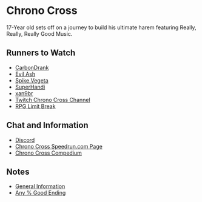 # Chrono Cross

17-Year old sets off on a journey to build his ultimate harem featuring Really, Really, Really Good Music.

## Runners to Watch

  * [CarbonDrank][9]
  * [Evil Ash][1]
  * [Spike Vegeta][2]
  * [SuperHandi][10]
  * [xan9br][11]
  * [Twitch Chrono Cross Channel][4]
  * [RPG Limit Break][5]

## Chat and Information

  * [Discord][6]
  * [Chrono Cross Speedrun.com Page][12]
  * [Chrono Cross Compedium][3]

## Notes

  * [General Information][7]
  * [Any % Good Ending][8]

[1]: https://www.twitch.tv/evilash25
[2]: https://www.twitch.tv/spikevegeta
[3]: https://goo.gl/ZtQWaW
[4]: https://www.twitch.tv/directory/game/Chrono%20Cross
[5]: https://www.twitch.tv/rpglimitbreak
[6]: https://discordapp.com/invite/0XU29pWZvyu0YCVH
[7]: ./Notes/General-Knowledge.md
[8]: ./Notes/Any%-Good-Ending.md
[9]: https://www.twitch.tv/carbondrank
[10]: https://www.twitch.tv/superhandi
[11]: https://www.twitch.tv/xan9br
[12]: https://www.speedrun.com/chronocross